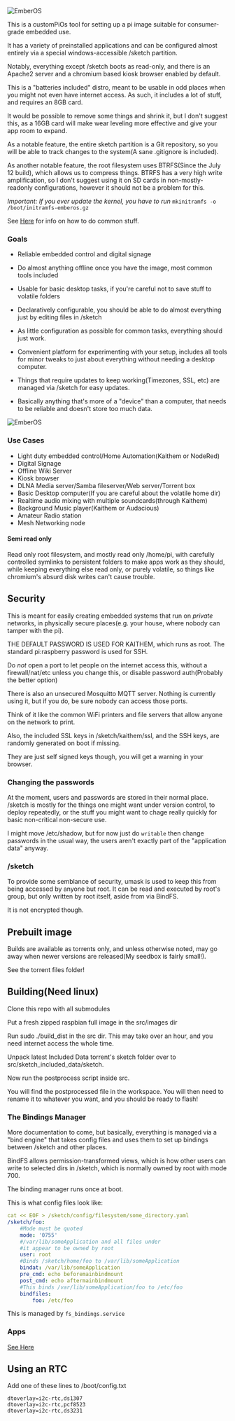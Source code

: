 ![EmberOS](img/logo.webp)

This is a customPiOs tool for setting up a pi image suitable for consumer-grade embedded use. 

It has a variety of preinstalled applications and can be configured almost entirely via a special windows-accessible /sketch partition.

Notably, everything except /sketch boots as read-only, and there is an Apache2 server and a chromium based kiosk browser enabled by default.

This is a "batteries included" distro, meant to be usable in odd places when you might not
even have internet access. As such, it includes a lot of stuff, and requires an 8GB card.

It would be possible to remove some things and shrink it, but I don't suggest this, as 
a 16GB card will make wear leveling more effective and give your app room to expand.

As a notable feature, the entire sketch partition is a Git repository, so you will
be able to track changes to the system(A sane .gitignore is included).


As another notable feature, the root filesystem uses BTRFS(Since the July 12 build), which allows us to compress things. BTRFS has a very high write amplification,
so I don't suggest using it on SD cards in non-mostly-readonly configurations, however it should not be a problem for this.


*Important: If you ever update the kernel, you have to run* `mkinitramfs -o /boot/initramfs-emberos.gz`

See [Here](EmberOS/src/modules/embedpi/filesystem/sketch/public.files/emberos/ember-doc/README.md) for info on how to do common stuff.

### Goals

* Reliable embedded control and digital signage
* Do almost anything offline once you have the image, most common tools included
* Usable for basic desktop tasks, if you're careful not to save stuff to volatile folders
* Declaratively configurable, you should be able to do almost everything just by editing files in /sketch
* As little configuration as possible for common tasks, everything should just work.
* Convenient platform for experimenting with your setup, includes all tools for minor tweaks to just about everything without needing a desktop computer.
* Things that require updates to keep working(Timezones, SSL, etc) are managed via /sketch for easy updates.

* Basically anything that's more of a "device" than a computer, that needs to be reliable and doesn't store too much data.

![EmberOS](img/screenshot.webp)

### Use Cases

* Light duty embedded control/Home Automation(Kaithem or NodeRed)
* Digital Signage
* Offline Wiki Server
* Kiosk browser
* DLNA Media server/Samba fileserver/Web server/Torrent box
* Basic Desktop computer(If you are careful about the volatile home dir) 
* Realtime audio mixing with multiple soundcards(through Kaithem)
* Background Music player(Kaithem or Audacious)
* Amateur Radio station
* Mesh Networking node


#### Semi read only
 Read only root filesystem, and mostly read only /home/pi, with carefully controlled symlinks to persistent folders to make apps work as they should, while keeping everything
 else read only, or purely volatile, so things like chromium's absurd disk writes can't cause trouble.



## Security

This is meant for easily creating embedded systems that run on *private* networks, in physically secure places(e.g. your house, where nobody
can tamper with the pi).

THE DEFAULT PASSWORD IS USED FOR KAITHEM, which runs as root. The standard pi:raspberry password is used for SSH.

Do *not* open a port to let people on the internet access this, 
without a firewall/nat/etc unless you change this, or disable password auth(Probably the better option)

There is also an unsecured Mosquitto MQTT server. Nothing is currently using it, but if you
do, be sure nobody can access those ports. 


Think of it like the common WiFi printers and file servers that allow anyone on the network to print.

Also, the included SSL keys in /sketch/kaithem/ssl, and the SSH keys, are randomly generated on boot if missing.

They are just self signed keys though, you will get a warning in your browser.



### Changing the passwords
At the moment, users and passwords are stored in their normal place.  /sketch is mostly for the things one might want under version control, to deploy repeatedly, or the stuff you might
want to chage really quickly for basic non-critical non-secure use.

I might move /etc/shadow, but for now just do `writable` then change passwords in the usual way, the users aren't exactly part of the "application data" anyway.


### /sketch

To provide some semblance of security, umask is used to keep this from being accessed by anyone but root.
It can be read and executed by root's group, but only written by root itself, aside from via BindFS.

It is not encrypted though.


## Prebuilt image

Builds are available as torrents only, and unless otherwise noted, may
go away when newer versions are released(My seedbox is fairly small!).

See the torrent files folder!

## Building(Need linux)

Clone this repo with all submodules

Put a fresh zipped raspbian full image in the src/images dir

Run sudo ./build_dist in the src dir. This may take over an hour, and 
you need internet access the whole time.


Unpack latest Included Data torrent's sketch folder over to src/sketch_included_data/sketch.

Now run the postprocess script inside src.

You will find the postprocessed file in the workspace. You will then need to rename it to whatever you want, and you should
be ready to flash!


### The Bindings Manager

More documentation to come, but basically, everything is managed via
a "bind engine" that takes config files and uses them to set up bindings
between /sketch and other places.

BindFS allows permission-transformed views, which is how other users can write to selected dirs in /sketch, which is normally owned by root with mode 700.

The binding manager runs once at boot.

This is what config files look like:

```yaml
cat << EOF > /sketch/config/filesystem/some_directory.yaml
/sketch/foo:
    #Mode must be quoted
    mode: '0755'
    #/var/lib/someApplication and all files under
    #it appear to be owned by root
    user: root
    #Binds /sketch/home/foo to /var/lib/someApplication
    bindat: /var/lib/someApplication
    pre_cmd: echo beforemainbindmount
    post_cmd: echo aftermainbindmount
    #This binds /var/lib/someApplication/foo to /etc/foo
    bindfiles:
        foo: /etc/foo
```
This is managed by `fs_bindings.service`

### Apps
[See Here](docs/IncludedApps.md)


## Using an RTC
Add one of these lines to /boot/config.txt
```
dtoverlay=i2c-rtc,ds1307
dtoverlay=i2c-rtc,pcf8523
dtoverlay=i2c-rtc,ds3231
```
